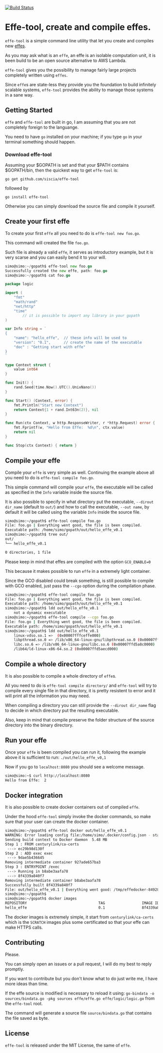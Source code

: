 [![Build Status](https://travis-ci.org/siscia/effe-tool.svg?branch=master)](https://travis-ci.org/siscia/effe-tool)
# Effe-tool, create and compile effes.

`effe-tool` is a simple command line utility that let you create and compiles new [effes][effe].

As you may ask what is an `effe`, an effe is an isolable computation unit, it is been build to be an open source alternative to AWS Lambda.

`effe-tool` gives you the possibility to manage fairly large projects completely written using `effes`.

Since `effe`s are state-less they provide you the foundation to build infinitely scalable systems, `effe-tool` provides the ability to manage those systems in a sane way.

## Getting Started

`effe` and `effe-tool` are built in go, I am assuming that you are not completely foreign to the languange.

You need to have `go` installed on your machine; if you type `go` in your terminal something should happen.

### Download effe-tool

Assuming your $GOPATH is set and that your $PATH contains $GOPATH/bin, then the quickest way to get `effe-tool` is:

`go get github.com/siscia/effe-tool`

followed by

`go install effe-tool`

Otherwise you can simply download the source file and compile it yourself.

## Create your first effe

To create your first `effe` all you need to do is `effe-tool new foo.go`.

This command will created the file `foo.go`.

Such file is already a valid `effe`, it serves as introductory example, but it is very scarse and you can easily bend it to your will.

``` go
simo@simo:~/gopath$ effe-tool new foo.go
Successfully created the new effe, path: foo.go
simo@simo:~/gopath$ cat foo.go

package logic

import (
	"fmt"
	"math/rand"
	"net/http"
	"time"
		// it is possible to import any library in your gopath
)

var Info string = `
{
	"name": "hello_effe",  // these info will be used to
	"version": "0.1",      // create the name of the executable
	"doc" : "Getting start with effe"
}
`

type Context struct {
	value int64
}

func Init() {
	rand.Seed(time.Now().UTC().UnixNano())
}

func Start() (Context, error) {
	fmt.Println("Start new Context")
	return Context{1 + rand.Int63n(2)}, nil
}

func Run(ctx Context, w http.ResponseWriter, r *http.Request) error {
	fmt.Fprintf(w, "Hello from Effe:  %d\n", ctx.value)
	return nil
}

func Stop(ctx Context) { return }

```


## Compile your effe

Compile your `effe` is very simple as well. Continuing the example above all you need to do is `effe-tool compile foo.go`.

This simple command will compile your `effe`, the executable will be called as specified in the `Info` variable inside the source file.

It is also possible to specify in what directory put the executable, `--dirout dir_name` (default to `out/`) and how to call the executable, `--out name`, by default it will be called using the variable `Info` inside the source file.

``` bash
simo@simo:~/gopath$ effe-tool compile foo.go
File: foo.go | Everything went good, the file is been compiled.
Executable path: /home/simo/gopath/out/hello_effe_v0.1
simo@simo:~/gopath$ tree out/
out/
└── hello_effe_v0.1

0 directories, 1 file
```

Please keep in mind that effes are compiled with the option `GCO_ENABLE=0`

This because it makes possible to run `effe` in a extremely light container.

Since the GCO disabled could break something, is still possible to compile with GCO enabled, just pass the `--cgo` option during the compilation phase.

``` bash
simo@simo:~/gopath$ effe-tool compile foo.go 
File: foo.go | Everything went good, the file is been compiled.
Executable path: /home/simo/gopath/out/hello_effe_v0.1
simo@simo:~/gopath$ ldd out/hello_effe_v0.1 
	not a dynamic executable
simo@simo:~/gopath$ effe-tool compile --cgo foo.go 
File: foo.go | Everything went good, the file is been compiled.
Executable path: /home/simo/gopath/out/hello_effe_v0.1
simo@simo:~/gopath$ ldd out/hello_effe_v0.1 
	linux-vdso.so.1 =>  (0x00007fffceffe000)
	libpthread.so.0 => /lib/x86_64-linux-gnu/libpthread.so.0 (0x00007ffd5ac85000)
	libc.so.6 => /lib/x86_64-linux-gnu/libc.so.6 (0x00007ffd5a8c0000)
	/lib64/ld-linux-x86-64.so.2 (0x00007ffd5aecd000)
```

## Compile a whole directory

It is also possible to compile a whole directory of `effe`s.

All you need to do is `effe-tool compile directory/` and `effe-tool` will try to compile every single file in that directory, it is pretty resistent to error and it will print all the information you may need.

When compiling a directory you can still provide the `--dirout dir_name` flag to decide in which directory put the resulting executable.

Also, keep in mind that compile preserve the folder structure of the source directory into the binary directory.

## Run your effe

Once your `effe` is been compiled you can run it, following the example above it is sufficient to run: `./out/hello_effe_v0,1`

Now if you go to `localhost:8080` you should see a welcome message.

``` bash
simo@simo:~$ curl http://localhost:8080
Hello from Effe:  2
```

## Docker integration

It is also possible to create docker containers out of compiled `effe`.

Under the hood `effe-tool` simply invoke the docker commands, so make sure that your user can create the docker container.

``` bash
simo@simo:~/gopath$ effe-tool docker out/hello_effe_v0.1 
WARNING: Error loading config file:/home/simo/.docker/config.json - stat /home/simo/.docker/config.json: permission denied
Sending build context to Docker daemon  5.48 MB
Step 1 : FROM centurylink/ca-certs
 ---> ec29b98d130f
Step 2 : ADD exec exec
 ---> 9dae5b436645
Removing intermediate container 927ade657ba3
Step 3 : ENTRYPOINT /exec
 ---> Running in b8abe3aafa78
 ---> 8f4339a840f7
Removing intermediate container b8abe3aafa78
Successfully built 8f4339a840f7
File: out/hello_effe_v0.1 | Everything went good: /tmp/effedocker-849288
simo@simo:~/gopath$ 
simo@simo:~/gopath$ docker images
REPOSITORY                                 TAG                 IMAGE ID            CREATED             SIZE
hello_effe                                 0.1                 8f4339a840f7        16 seconds ago      5.735 MB
```

The docker images is extremely simple, it start from `centurylink/ca-certs` which is the `SCRATCH` images plus some certificated so that your effe can make HTTPS calls.

## Contributing

Please.

You can simply open an issues or a pull request, I will do my best to reply promptly.

If you want to contribute but you don't know what to do just write me, I have more ideas than time.

If the effe source is modified is necessary to reload it using: 
`go-bindata -o sources/bindata.go -pkg sources effe/effe.go effe/logic/logic.go` from the `effe-tool` root.

The command will generate a source file `source/bindata.go` that contains the file saved as byte.

## License

`effe-tool` is released under the MIT License, the same of `effe`.

[effe]: https://github.com/siscia/effe
